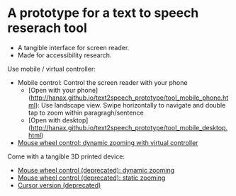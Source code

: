 # A prototype for a text to speech reserach tool
* A tangible interface for screen reader.
* Made for accessibility research.

Use mobile / virtual controller:
* Mobile control: Control the screen reader with your phone
  * [Open with your phone] (http://hanax.github.io/text2speech_prototype/tool_mobile_phone.html): Use landscape view. Swipe horizontally to navigate and double tap to zoom within paragragh/sentence
  * [Open with desktop] (http://hanax.github.io/text2speech_prototype/tool_mobile_desktop.html)
* [Mouse wheel control: dynamic zooming with virtual controller](http://hanax.github.io/text2speech_prototype/tool_scroll_w_visual_cue.html)

Come with a tangible 3D printed device:
* [Mouse wheel control (deprecated): dynamic zooming](http://hanax.github.io/text2speech_prototype/tool_scroll_dynamic.html)
* [Mouse wheel control (deprecated): static zooming](http://hanax.github.io/text2speech_prototype/tool_scroll_static.html)
* [Cursor version (deprecated)](http://hanax.github.io/text2speech_prototype/tool_cursor.html)

